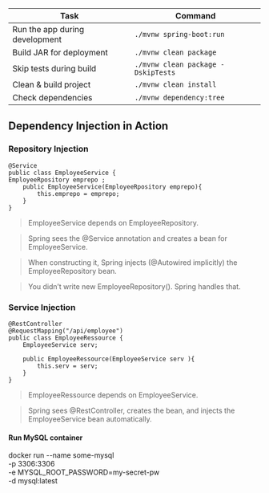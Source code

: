 | Task                           | Command                            |
|--------------------------------| ---------------------------------- |
| Run the app during development | `./mvnw spring-boot:run`           |
| Build JAR for deployment       | `./mvnw clean package`             |
| Skip tests during build        | `./mvnw clean package -DskipTests` |
| Clean & build project          | `./mvnw clean install`             |
| Check dependencies             | `./mvnw dependency:tree`           |

## Dependency Injection in Action

### Repository Injection

```
@Service
public class EmployeeService {
EmployeeRpository emprepo ;
    public EmployeeService(EmployeeRpository emprepo){
        this.emprepo = emprepo;
    }
}
```


> EmployeeService depends on EmployeeRepository.

> Spring sees the @Service annotation and creates a bean for EmployeeService.

> When constructing it, Spring injects (@Autowired implicitly) the EmployeeRepository bean.

> You didn’t write new EmployeeRepository(). Spring handles that.


### Service Injection

```
@RestController
@RequestMapping("/api/employee")
public class EmployeeRessource {
    EmployeeService serv;

    public EmployeeRessource(EmployeeService serv ){
        this.serv = serv;
    }
}
```


> EmployeeRessource depends on EmployeeService.

> Spring sees @RestController, creates the bean, and injects the EmployeeService bean automatically.


#### Run MySQL container
   docker run --name some-mysql \
   -p 3306:3306 \
   -e MYSQL_ROOT_PASSWORD=my-secret-pw \
   -d mysql:latest